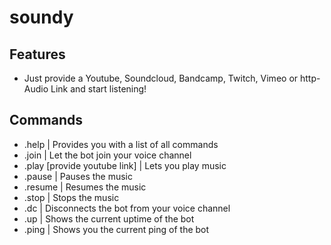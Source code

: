 # soundy
 
##  Features
 - Just provide a Youtube, Soundcloud, Bandcamp, Twitch, Vimeo or http-Audio Link and start listening!
 
 
 ## Commands
 - .help | Provides you with a list of all commands
 - .join | Let the bot join your voice channel
 - .play [provide youtube link] | Lets you play music
 - .pause | Pauses the music
 - .resume | Resumes the music
 - .stop | Stops the music
 - .dc | Disconnects the bot from your voice channel
 - .up | Shows the current uptime of the bot
 - .ping | Shows you the current ping of the bot